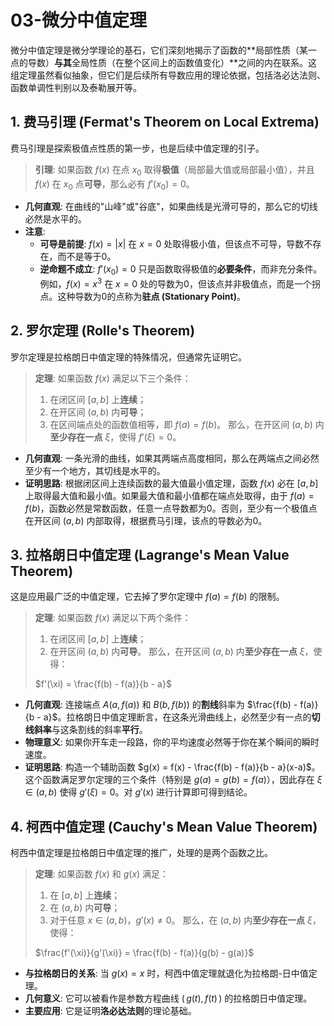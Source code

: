 # 03-微分中值定理

微分中值定理是微分学理论的基石，它们深刻地揭示了函数的**局部性质（某一点的导数）**与其**全局性质（在整个区间上的函数值变化）**之间的内在联系。这组定理虽然看似抽象，但它们是后续所有导数应用的理论依据，包括洛必达法则、函数单调性判别以及泰勒展开等。

## 1. 费马引理 (Fermat's Theorem on Local Extrema)

费马引理是探索极值点性质的第一步，也是后续中值定理的引子。

> **引理**: 如果函数 $f(x)$ 在点 $x_0$ 取得**极值**（局部最大值或局部最小值），并且 $f(x)$ 在 $x_0$ 点**可导**，那么必有 $f'(x_0) = 0$。

- **几何直观**: 在曲线的"山峰"或"谷底"，如果曲线是光滑可导的，那么它的切线必然是水平的。
- **注意**:
  - **可导是前提**: $f(x)=|x|$ 在 $x=0$ 处取得极小值，但该点不可导，导数不存在，而不是等于0。
  - **逆命题不成立**: $f'(x_0)=0$ 只是函数取得极值的**必要条件**，而非充分条件。例如，$f(x)=x^3$ 在 $x=0$ 处的导数为0，但该点并非极值点，而是一个拐点。这种导数为0的点称为**驻点 (Stationary Point)**。

## 2. 罗尔定理 (Rolle's Theorem)

罗尔定理是拉格朗日中值定理的特殊情况，但通常先证明它。

> **定理**: 如果函数 $f(x)$ 满足以下三个条件：
>
> 1. 在闭区间 $[a, b]$ 上**连续**；
> 2. 在开区间 $(a, b)$ 内**可导**；
> 3. 在区间端点处的函数值相等，即 $f(a) = f(b)$。
> 那么，在开区间 $(a, b)$ 内**至少存在一点** $\xi$，使得 $f'(\xi) = 0$。

- **几何直观**: 一条光滑的曲线，如果其两端点高度相同，那么在两端点之间必然至少有一个地方，其切线是水平的。
- **证明思路**: 根据闭区间上连续函数的最大值最小值定理，函数 $f(x)$ 必在 $[a, b]$ 上取得最大值和最小值。如果最大值和最小值都在端点处取得，由于 $f(a)=f(b)$，函数必然是常数函数，任意一点导数都为0。否则，至少有一个极值点在开区间 $(a, b)$ 内部取得，根据费马引理，该点的导数必为0。

## 3. 拉格朗日中值定理 (Lagrange's Mean Value Theorem)

这是应用最广泛的中值定理，它去掉了罗尔定理中 $f(a)=f(b)$ 的限制。

> **定理**: 如果函数 $f(x)$ 满足以下两个条件：
>
> 1. 在闭区间 $[a, b]$ 上**连续**；
> 2. 在开区间 $(a, b)$ 内**可导**。
> 那么，在开区间 $(a, b)$ 内**至少存在一点** $\xi$，使得：
>
> $f'(\xi) = \frac{f(b) - f(a)}{b - a}$

- **几何直观**: 连接端点 $A(a, f(a))$ 和 $B(b, f(b))$ 的**割线**斜率为 $\frac{f(b) - f(a)}{b - a}$。拉格朗日中值定理断言，在这条光滑曲线上，必然至少有一点的**切线斜率**与这条割线的斜率**平行**。
- **物理意义**: 如果你开车走一段路，你的平均速度必然等于你在某个瞬间的瞬时速度。
- **证明思路**: 构造一个辅助函数 $g(x) = f(x) - \frac{f(b) - f(a)}{b - a}(x-a)$。这个函数满足罗尔定理的三个条件（特别是 $g(a)=g(b)=f(a)$），因此存在 $\xi \in (a, b)$ 使得 $g'(\xi)=0$。对 $g'(x)$ 进行计算即可得到结论。

## 4. 柯西中值定理 (Cauchy's Mean Value Theorem)

柯西中值定理是拉格朗日中值定理的推广，处理的是两个函数之比。

> **定理**: 如果函数 $f(x)$ 和 $g(x)$ 满足：
>
> 1. 在 $[a, b]$ 上**连续**；
> 2. 在 $(a, b)$ 内**可导**；
> 3. 对于任意 $x \in (a, b)$，$g'(x) \neq 0$。
> 那么，在 $(a, b)$ 内**至少存在一点** $\xi$，使得：
>
> $\frac{f'(\xi)}{g'(\xi)} = \frac{f(b) - f(a)}{g(b) - g(a)}$

- **与拉格朗日的关系**: 当 $g(x)=x$ 时，柯西中值定理就退化为拉格朗-日中值定理。
- **几何意义**: 它可以被看作是参数方程曲线 $(\,g(t), f(t)\,)$ 的拉格朗日中值定理。
- **主要应用**: 它是证明**洛必达法则**的理论基础。
